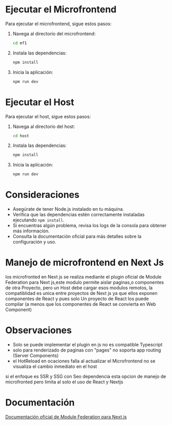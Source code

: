 # Ejecutar el Microfrontend

Para ejecutar el microfrontend, sigue estos pasos:

1. Navega al directorio del microfrontend:
    ```bash
    cd mf1
    ```
2. Instala las dependencias:
     ```bash
     npm install
     ```

3. Inicia la aplicación:
    ```bash
    npm run dev
    ```

# Ejecutar el Host

Para ejecutar el host, sigue estos pasos:

1. Navega al directorio del host:
    ```bash
    cd host
    ```

2. Instala las dependencias:
     ```bash
     npm install
     ```

3. Inicia la aplicación:
    ```bash
    npm run dev
    ```

# Consideraciones 

- Asegúrate de tener Node.js instalado en tu máquina.
- Verifica que las dependencias estén correctamente instaladas ejecutando `npm install`.
- Si encuentras algún problema, revisa los logs de la consola para obtener más información.
- Consulta la documentación oficial para más detalles sobre la configuración y uso.


# Manejo de microfrontend en Next Js

los microfronted en Next js se realiza mediante el plugin oficial de Module Federation para Next js,este modulo permite aislar paginas,o componentes de otra Proyecto, pero un Host debe cargar esos modulos remotos, la compatiblidad es unica entre proyectos de Next js ya que ellos exponen componentes de React y pues solo Un proyecto de React los puede compilar (a menos que los componentes de React se convierta en Web Component)

# Observaciones 

- Solo se puede implementar el plugin en js no es compatible Typescript
- solo para renderizado de paginas con "pages" no soporta app routing (Server Components)
- el HotReload en ocaciones falla al actualizar el Microfrontend no se visualiza el cambio inmediato en el host

si el enfoque es SSR y SSG con Seo dependencia esta opcion de manejo de microfronted pero limita al solo el uso de React y Nextjs

# Documentación

[Documentación oficial de Module Federation para Next.js](https://module-federation.io/practice/frameworks/next/index.html)
